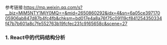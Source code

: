 参考链接:https://mp.weixin.qq.com/s?__biz=MjM5NTY1MjY0MQ==&mid=2650860292&idx=4&sn=6a05ce39717005906ab847d87b4fc4fb&chksm=bd017e4a8a76f75c09119cf841254350334f47b7b601a8c7fe552763b19fcfec231c9165658c&scene=27

### 1. React中的代码结构分析